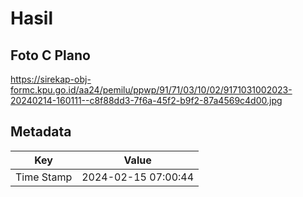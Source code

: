 # Hasil

## Foto C Plano

https://sirekap-obj-formc.kpu.go.id/aa24/pemilu/ppwp/91/71/03/10/02/9171031002023-20240214-160111--c8f88dd3-7f6a-45f2-b9f2-87a4569c4d00.jpg


## Metadata

| Key        | Value               |
| ---------- | ------------------- |
| Time Stamp | 2024-02-15 07:00:44 |



